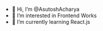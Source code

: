 - 👋 Hi, I’m @AsutoshAcharya
- 👀 I’m interested in Frontend Works
- 🌱 I’m currently learning React.js
<!---
AsutoshAcharya/AsutoshAcharya is a ✨ special ✨ repository because its `README.md` (this file) appears on your GitHub profile.
You can click the Preview link to take a look at your changes.
--->
